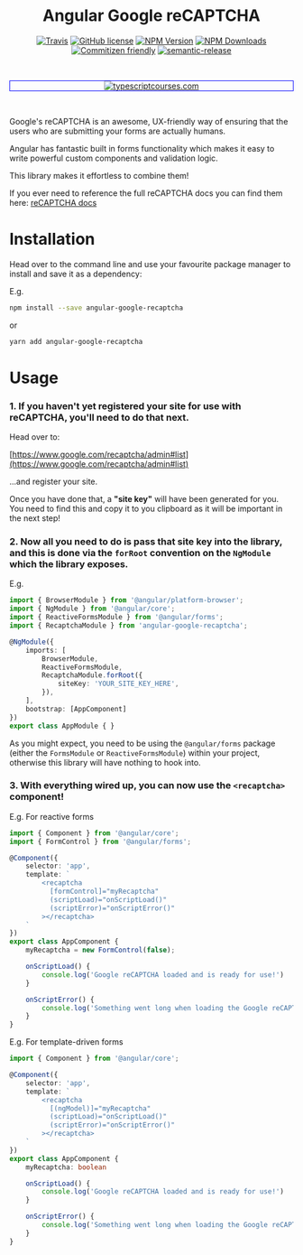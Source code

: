 <h1 align="center">Angular Google reCAPTCHA</h1>

<p align="center">
    <a href="https://travis-ci.org/JamesHenry/angular-google-recaptcha"><img src="https://img.shields.io/travis/JamesHenry/angular-google-recaptcha.svg?style=flat-square" alt="Travis"/></a>
    <a href="https://github.com/JamesHenry/angular-google-recaptcha/blob/master/LICENSE"><img src="https://img.shields.io/npm/l/angular-google-recaptcha.svg?style=flat-square" alt="GitHub license" /></a>
    <a href="https://www.npmjs.com/package/angular-google-recaptcha"><img src="https://img.shields.io/npm/v/angular-google-recaptcha.svg?style=flat-square" alt="NPM Version" /></a>
    <a href="https://www.npmjs.com/package/angular-google-recaptcha"><img src="https://img.shields.io/npm/dt/angular-google-recaptcha.svg?style=flat-square" alt="NPM Downloads" /></a>
    <a href="http://commitizen.github.io/cz-cli/"><img src="https://img.shields.io/badge/commitizen-friendly-brightgreen.svg" alt="Commitizen friendly" /></a>
    <a href="https://github.com/semantic-release/semantic-release"><img src="https://img.shields.io/badge/%20%20%F0%9F%93%A6%F0%9F%9A%80-semantic--release-e10079.svg?style=flat-square" alt="semantic-release" /></a>
</p>

<br>
<p align="center" style="border: 1px solid blue;">
<a href="http://typescriptcourses.com" target="_blank"><img src="https://james-henry-cdn.firebaseapp.com/images/typescriptcourses-github-banner.png" alt="typescriptcourses.com"/></a>
</p>
<br>

Google's reCAPTCHA is an awesome, UX-friendly way of ensuring that the users who are submitting your forms are actually humans.

Angular has fantastic built in forms functionality which makes it easy to write powerful custom components and validation logic.

This library makes it effortless to combine them!

If you ever need to reference the full reCAPTCHA docs you can find them here: [reCAPTCHA docs](https://developers.google.com/recaptcha/)

# Installation

Head over to the command line and use your favourite package manager to install and save it as a dependency:

E.g.

```bash
npm install --save angular-google-recaptcha
```

or

```bash
yarn add angular-google-recaptcha
```

# Usage

### 1. If you haven't yet registered your site for use with reCAPTCHA, you'll need to do that next.

Head over to:

[https://www.google.com/recaptcha/admin#list](https://www.google.com/recaptcha/admin#list)

...and register your site.

Once you have done that, a **"site key"** will have been generated for you. You need to find this and copy it to you clipboard as it will be important in the next step!

### 2. Now all you need to do is pass that site key into the library, and this is done via the `forRoot` convention on the `NgModule` which the library exposes.

E.g.

```ts
import { BrowserModule } from '@angular/platform-browser';
import { NgModule } from '@angular/core';
import { ReactiveFormsModule } from '@angular/forms';
import { RecaptchaModule } from 'angular-google-recaptcha';

@NgModule({
    imports: [
        BrowserModule,
        ReactiveFormsModule,
        RecaptchaModule.forRoot({
            siteKey: 'YOUR_SITE_KEY_HERE',
        }),
    ],
    bootstrap: [AppComponent]
})
export class AppModule { }
```

As you might expect, you need to be using the `@angular/forms` package (either the `FormsModule` or `ReactiveFormsModule`) within your project, otherwise this library will have nothing to hook into.

### 3. With everything wired up, you can now use the `<recaptcha>` component!

E.g. For reactive forms

```ts
import { Component } from '@angular/core';
import { FormControl } from '@angular/forms';

@Component({
    selector: 'app',
    template: `
        <recaptcha
          [formControl]="myRecaptcha"
          (scriptLoad)="onScriptLoad()"
          (scriptError)="onScriptError()"
        ></recaptcha>
    `
})
export class AppComponent {
    myRecaptcha = new FormControl(false);

    onScriptLoad() {
        console.log('Google reCAPTCHA loaded and is ready for use!')
    }

    onScriptError() {
        console.log('Something went long when loading the Google reCAPTCHA')
    }
}
```

E.g. For template-driven forms

```ts
import { Component } from '@angular/core';

@Component({
    selector: 'app',
    template: `
        <recaptcha
          [(ngModel)]="myRecaptcha"
          (scriptLoad)="onScriptLoad()"
          (scriptError)="onScriptError()"
        ></recaptcha>
    `
})
export class AppComponent {
    myRecaptcha: boolean

    onScriptLoad() {
        console.log('Google reCAPTCHA loaded and is ready for use!')
    }

    onScriptError() {
        console.log('Something went long when loading the Google reCAPTCHA')
    }
}
```
